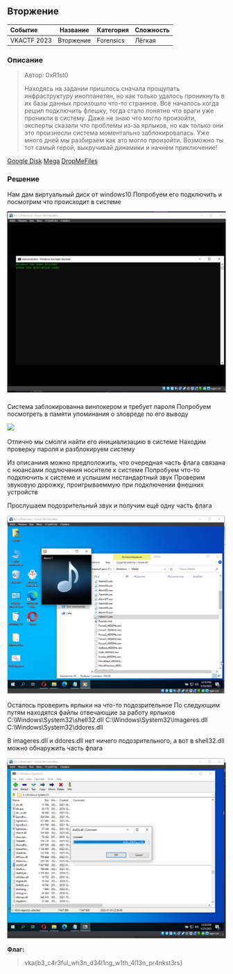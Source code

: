 ## Вторжение

| Событие | Название | Категория | Сложность |
| :------ | ---- | ---- | ---- |
| VKACTF 2023 | Вторжение | Forensics | Лёгкая |

### Описание

> Автор: 0xR1st0
>
> Находясь на задании пришлось сначала прощупать инфраструктуру инопланетян, но как только удалось проникнуть в их базы данных произошло что-то странное. Всё началось когда решил подключить флешку, тогда стало понятно что враги уже проникли в систему. Даже не знаю что могло произойти, эксперты сказали что проблемы из-за ярлыков, но как только они это произнесли система моментально заблокировалась. Уже много дней мы разбираем как это могло произойти. Возможно ты тот самый герой, выкручивай динамики и начнём приключение!

[Google Disk](https://drive.google.com/file/d/1OrSq6se-uZ0qyN7Hmv4aAal55sNxYNNa/view?usp=drive_link/) 
[Mega](https://mega.nz/file/l2UCzTha#YYrRBvwSSey_CwzpJ82BKaQMbNmO4_b2G61At7tuuEo)
[DropMeFiles](https://dropmefiles.com/FJNAk)


### Решение

Нам дам виртуальный диск от windows10 
Попробуем его подключить и посмотрим что происходит в системе 

![](img/1.png)

Система заблокированна винлокером и требует пароля
Попробуем посмотреть в памяти упоминания о зловреде по его выводу 

![](img/2.png)

Отлично мы смолги найти его инициализацию в системе 
Находим проверку пароля и разблокируем систему 

Из описаниия можно предположить, что очередная часть флага связана с нюансами подлючения носителе к системе 
Попробуем что-то подключить к системе и услышим нестандартный звук
Проверим звуковую дорожку, проигрываеммую при подключении фнешних устройств

Прослушаем подозрительный звук и получим ещё одну часть флага

![](img/5.png)

Осталось проверить ярлыки на что-то подозрительное 
По следующим путям находятся файлы отвечающие за работу ярлыков 
C:\Windows\System32\shell32.dll
C:\Windows\System32\imageres.dll
C:\Windows\System32\ddores.dll

В imageres.dll и ddores.dll нет ничего подозрительного, а вот в shell32.dll можно обнаружить часть флага

![](img/6.png)

 
**Флаг:**

> vka{b3_c4r3ful_wh3n_d34l1ng_w1th_4l13n_pr4nkst3rs}